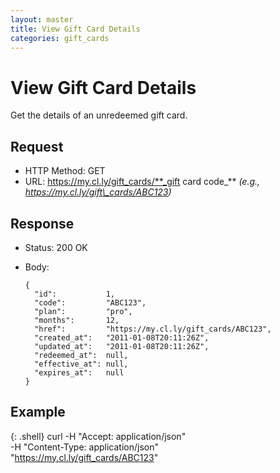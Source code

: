 ```yaml
---
layout: master
title: View Gift Card Details
categories: gift_cards
---
```


# View Gift Card Details

Get the details of an unredeemed gift card.


## Request

- HTTP Method: GET
- URL: https://my.cl.ly/gift_cards/**_gift card code_** _(e.g., https://my.cl.ly/gift\_cards/ABC123)_


## Response

- Status: 200 OK
- Body:

      {
        "id":           1,
        "code":         "ABC123",
        "plan":         "pro",
        "months":       12,
        "href":         "https://my.cl.ly/gift_cards/ABC123",
        "created_at":   "2011-01-08T20:11:26Z",
        "updated_at":   "2011-01-08T20:11:26Z",
        "redeemed_at":  null,
        "effective_at": null,
        "expires_at":   null
      }


## Example

{: .shell}
    curl -H "Accept: application/json" \
         -H "Content-Type: application/json" \
         "https://my.cl.ly/gift_cards/ABC123"
